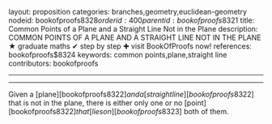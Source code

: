 layout: proposition
categories: branches,geometry,euclidean-geometry
nodeid: bookofproofs$8328
orderid: 400
parentid: bookofproofs$8321
title: Common Points of a Plane and a Straight Line Not in the Plane
description: COMMON POINTS OF A PLANE AND A STRAIGHT LINE NOT IN THE PLANE ★ graduate maths ✔ step by step ✚ visit BookOfProofs now!
references: bookofproofs$8324
keywords: common points,plane,straight line
contributors: bookofproofs

---


---

Given a [plane][bookofproofs$8322] and a [straight line][bookofproofs$8322] that is not in the plane, there is either only one or no [point][bookofproofs$8322] that [lies on][bookofproofs$8323] both of them.
